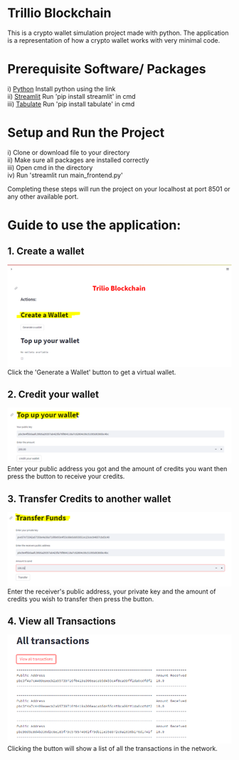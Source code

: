 # Trillio Blockchain
This is a crypto wallet simulation project made with python. The application is a representation of how a crypto wallet works with very minimal code.

# Prerequisite Software/ Packages

i) [Python](https://www.python.org/) Install python using the link  
ii) [Streamlit](https://streamlit.io/) Run 'pip install streamlit' in cmd  
iii) [Tabulate](https://pypi.org/project/tabulate/) Run 'pip install tabulate' in cmd  

# Setup and Run the Project
i) Clone or download file to your directory  
ii) Make sure all packages are installed correctly  
iii) Open cmd in the directory  
iv) Run 'streamlit run main_frontend.py'

Completing these steps will run the project on your localhost at port 8501 or any other available port.

# Guide to use the application:

## 1. Create a wallet
!['Create a wallet'](images/1.PNG)
Click the 'Generate a Wallet' button to get a virtual wallet.

## 2. Credit your wallet
!['Credit your wallet'](images/2.PNG)
Enter your public address you got and the amount of credits you want then press the button to receive your credits.

## 3. Transfer Credits to another wallet
!['Transfer Credits'](images/3.PNG)
Enter the receiver's public address, your private key and the amount of credits you wish to transfer then press the button.

## 4. View all Transactions
!['All transactions'](images/4.PNG)
Clicking the button will show a list of all the transactions in the network.